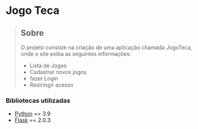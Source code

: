 
# Jogo Teca

>## Sobre
> O projeto consiste na criação de uma aplicação chamada JogoTeca, 
> onde o site exiba as seguintes informações:
>* Lista de Jogos
>* Cadastrar novos jogos
>* fazer Login 
>* Restringir acesso


### Bibliotecas utilizadas
* [Python](python.org) == 3.9
* [Flask](https://flask.palletsprojects.com/en/2.0.x/) == 2.0.3

